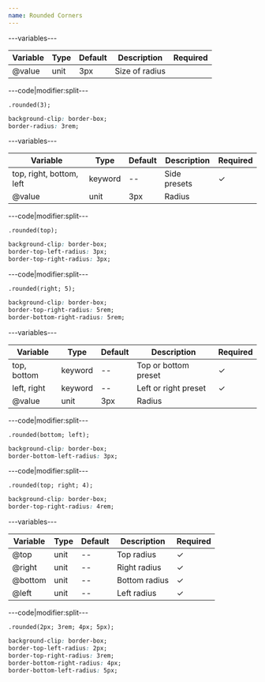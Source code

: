 ```yaml
---
name: Rounded Corners
---
```


---variables---

| Variable | Type | Default | Description | Required |
| -- | -- | -- | -- | -- |
| @value | unit | 3px | Size of radius ||

---code|modifier:split---

```less
.rounded(3);
```

```css
background-clip: border-box;
border-radius: 3rem;
```

---variables---

| Variable | Type | Default | Description | Required |
| -- | -- | -- | -- | -- |
| top, right, bottom, left | keyword | -- | Side presets | ✓ |
| @value | unit | 3px | Radius ||

---code|modifier:split---

```less
.rounded(top);
```

```css
background-clip: border-box;
border-top-left-radius: 3px;
border-top-right-radius: 3px;
```

---code|modifier:split---

```less
.rounded(right; 5);
```

```css
background-clip: border-box;
border-top-right-radius: 5rem;
border-bottom-right-radius: 5rem;

```

---variables---

| Variable | Type | Default | Description | Required |
| -- | -- | -- | -- | -- |
| top, bottom | keyword | -- | Top or bottom preset | ✓ |
| left, right | keyword | -- | Left or right  preset | ✓ |
| @value | unit | 3px | Radius ||

---code|modifier:split---

```less
.rounded(bottom; left);
```

```css
background-clip: border-box;
border-bottom-left-radius: 3px;
```

---code|modifier:split---

```less
.rounded(top; right; 4);
```

```css
background-clip: border-box;
border-top-right-radius: 4rem;
```

---variables---

| Variable | Type | Default | Description | Required |
| -- | -- | -- | -- | -- |
| @top | unit | -- | Top radius | ✓ |
| @right | unit | -- | Right radius | ✓ |
| @bottom | unit | -- | Bottom radius | ✓ |
| @left | unit | -- | Left radius | ✓ |

---code|modifier:split---

```less
.rounded(2px; 3rem; 4px; 5px);
```

```css
background-clip: border-box;
border-top-left-radius: 2px;
border-top-right-radius: 3rem;
border-bottom-right-radius: 4px;
border-bottom-left-radius: 5px;
```